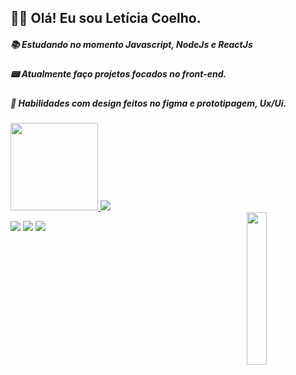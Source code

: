 ## 👩‍💻  Olá! Eu sou Letícia Coelho.
##### 📚 Estudando no momento Javascript, NodeJs e ReactJs
##### 📟 Atualmente faço projetos focados no front-end. 
##### 🎨 Habilidades com design feitos no figma e prototipagem, Ux/Ui. 

<div>
  <a href="linkedin.com/in/leticia-coelho-556906188"/>
  <img height="140em" src="https://github-readme-stats.vercel.app/api?username=coelholeticia&show_icons=true&theme=radical"/>
  <img heignt="180em" src="https://github-readme-stats.vercel.app/api/top-langs/?username=coelholeticia&layout=compact&theme=radical"/>
</div>

<div>
  <img align="right" width="25%" src="https://i.pinimg.com/originals/aa/12/11/aa12111e7a0d8f69886f6f3adfbf1f0a.gif"/>
</div>
        

  <a href="https://www.linkedin.com/in/leticia-coelho-556906188" target="_blank"><img src="https://img.shields.io/badge/-LinkedIn-%230077B5?style=for-the-badge&logo=linkedin&logoColor=white" target="_blank"></a>
          <a href="https://instagram.com/coelho.letticia" target="_blank"><img src="https://img.shields.io/badge/-Instagram-%23E4405F?style=for-the-badge&logo=instagram&logoColor=white" target="_blank"></a>
          <a href="https://github.com/coelholeticia"><img src="https://img.shields.io/badge/GitHub-100000?style=for-the-badge&logo=github&logoColor=white"></a>
          
     

          
